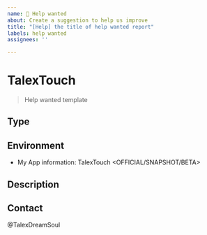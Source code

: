 ```yaml
---
name: 🥺 Help wanted
about: Create a suggestion to help us improve
title: "[Help] the title of help wanted report"
labels: help wanted
assignees: ''

---
```


# TalexTouch

> Help wanted template

## Type

<!-- Select which type best matches your bug -->

<!-- - Function Adds
- The UI beautification
- Animation Improvements
- Others -->

<!-- For example: -->

<!-- Type: Animation Improvements -->

## Environment

<!-- Please provide your information! -->

- My App information: TalexTouch <version> <OFFICIAL/SNAPSHOT/BETA>

## Description

<!-- Please insert your description here and provide especially info about the "what" this issue is about -->

## Contact

<!-- We use this to ensure our engineers can receive it, and assist you in finding more developers to see this as soon as possible! -->

@TalexDreamSoul

<!-- However, we only have one developer so far! -->